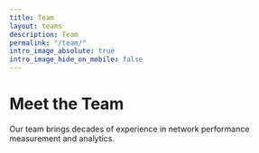 ```yaml
---
title: Team
layout: teams
description: Team
permalink: "/team/"
intro_image_absolute: true
intro_image_hide_on_mobile: false
---
```


# Meet the Team

Our team brings decades of experience in network performance measurement and analytics.

